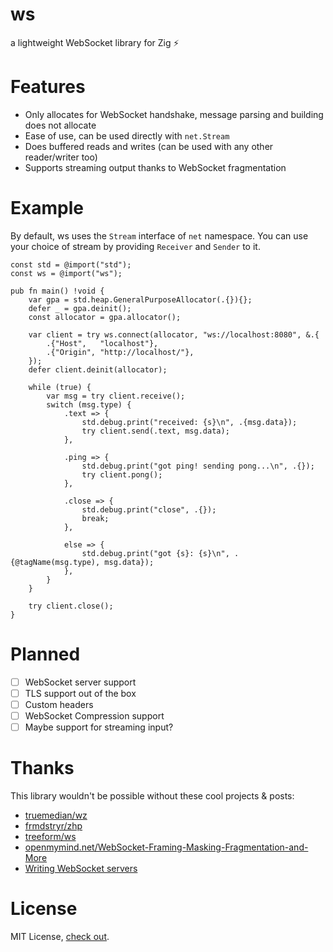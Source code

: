 ws
===========
a lightweight WebSocket library for Zig ⚡

Features
===========
* Only allocates for WebSocket handshake, message parsing and building does not allocate
* Ease of use, can be used directly with `net.Stream`
* Does buffered reads and writes (can be used with any other reader/writer too)
* Supports streaming output thanks to WebSocket fragmentation

Example
===========
By default, ws uses the `Stream` interface of `net` namespace.
You can use your choice of stream by providing `Receiver` and `Sender` to it.
```zig
const std = @import("std");
const ws = @import("ws");

pub fn main() !void {
    var gpa = std.heap.GeneralPurposeAllocator(.{}){};
    defer _ = gpa.deinit();
    const allocator = gpa.allocator();

    var client = try ws.connect(allocator, "ws://localhost:8080", &.{
        .{"Host",   "localhost"},
        .{"Origin", "http://localhost/"},
    });
    defer client.deinit(allocator);

    while (true) {
        var msg = try client.receive();
        switch (msg.type) {
            .text => {
                std.debug.print("received: {s}\n", .{msg.data});
                try client.send(.text, msg.data);
            },

            .ping => {
                std.debug.print("got ping! sending pong...\n", .{});
                try client.pong();
            },

            .close => {
                std.debug.print("close", .{});
                break;
            },

            else => {
                std.debug.print("got {s}: {s}\n", .{@tagName(msg.type), msg.data});
            },
        }
    }

    try client.close();
}
```

Planned
===========
- [ ] WebSocket server support
- [ ] TLS support out of the box
- [ ] Custom headers
- [ ] WebSocket Compression support
- [ ] Maybe support for streaming input?

Thanks
===========
This library wouldn't be possible without these cool projects & posts:
* [truemedian/wz](https://github.com/truemedian/wz)
* [frmdstryr/zhp](https://github.com/frmdstryr/zhp/blob/master/src/websocket.zig)
* [treeform/ws](https://github.com/treeform/ws)
* [openmymind.net/WebSocket-Framing-Masking-Fragmentation-and-More](https://www.openmymind.net/WebSocket-Framing-Masking-Fragmentation-and-More/)
* [Writing WebSocket servers](https://developer.mozilla.org/en-US/docs/Web/API/WebSockets_API/Writing_WebSocket_servers)

License
===========
MIT License, [check out](https://github.com/nikneym/ws/blob/main/LICENSE).
